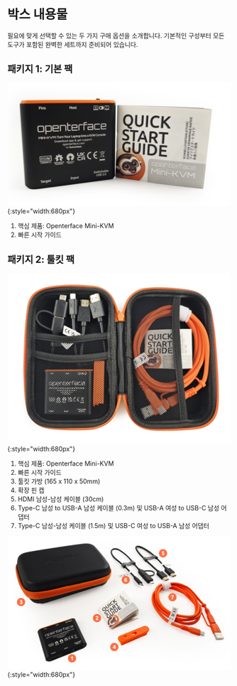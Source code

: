 # 박스 내용물

필요에 맞게 선택할 수 있는 두 가지 구매 옵션을 소개합니다. 기본적인 구성부터 모든 도구가 포함된 완벽한 세트까지 준비되어 있습니다.

## 패키지 1: 기본 팩

![basic-pack](images/product/basic-with-maunal.jpg){:style="width:680px"}

1. 핵심 제품: Openterface Mini-KVM
2. 빠른 시작 가이드

## 패키지 2: 툴킷 팩

![toolkit-open](images/product/toolkit-open.jpg){:style="width:680px"}

1. 핵심 제품: Openterface Mini-KVM
2. 빠른 시작 가이드
3. 툴킷 가방 (165 x 110 x 50mm)
4. 확장 핀 캡
5. HDMI 남성-남성 케이블 (30cm)
6. Type-C 남성 to USB-A 남성 케이블 (0.3m) 및 USB-A 여성 to USB-C 남성 어댑터
7. Type-C 남성-남성 케이블 (1.5m) 및 USB-C 여성 to USB-A 남성 어댑터

![toolkit-parts-layout-2-numbers](images/product/toolkit-parts-layout-2-numbers.jpg){:style="width:680px"}